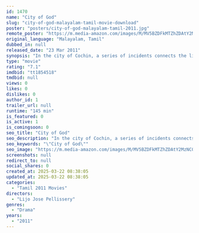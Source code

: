 ```yaml
---
id: 1470
name: "City of God"
slug: "city-of-god-malayalam-tamil-movie-download"
poster: "posters/city-of-god-malayalam-tamil-2011.jpg"
remote_poster: "https://m.media-amazon.com/images/M/MV5BZDFkMTZhZDAtY2MzNC00NTM5LThlMTAtMDRiNGE2NGIyZWUzXkEyXkFqcGc@._V1_SX300.jpg"
original_language: "Malayalam, Tamil"
dubbed_in: null
released_date: "23 Mar 2011"
synopsis: "In the city of Cochin, a series of incidents connects the lives of a Tamil laborer couple, an actress, a builder, a criminal, and the wife of a businessman."
type: "movie"
rating: "7.1"
imdbid: "tt1854518"
tmdbid: null
views: 0
likes: 0
dislikes: 0
author_id: 1
trailer_url: null
runtime: "145 min"
is_featured: 0
is_active: 1
is_comingsoon: 0
seo_title: "City of God"
seo_description: "In the city of Cochin, a series of incidents connects the lives of a Tamil laborer couple, an actress, a builder, a criminal, and the wife of a businessman."
seo_keywords: "\"City of God\""
seo_image: "https://m.media-amazon.com/images/M/MV5BZDFkMTZhZDAtY2MzNC00NTM5LThlMTAtMDRiNGE2NGIyZWUzXkEyXkFqcGc@._V1_SX300.jpg"
screenshots: null
redirect_to: null
social_shares: 0
created_at: 2025-03-22 08:38:05
updated_at: 2025-03-22 08:38:05
categories:
  - "Tamil 2011 Movies"
directors:
  - "Lijo Jose Pellissery"
genres:
  - "Drama"
years:
  - "2011"
---
```

